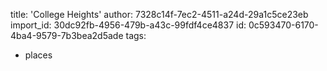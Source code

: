 title: 'College Heights'
author: 7328c14f-7ec2-4511-a24d-29a1c5ce23eb
import_id: 30dc92fb-4956-479b-a43c-99fdf4ce4837
id: 0c593470-6170-4ba4-9579-7b3bea2d5ade
tags:
  - places
